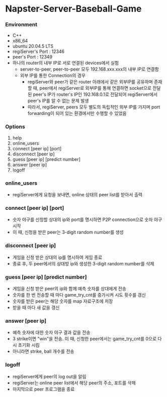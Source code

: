 # Napster-Server-Baseball-Game

### Environment
- C++
- x86_64
- ubuntu 20.04.5 LTS
- regiServer's Port : 12346
- peer's Port : 12349
- 하나의 router의 내부 IP로 서로 연결된 devices에서 실험
    - server-to-peer, peer-to-peer 모두 192.168.xxx.xxx의 내부 IP로 연결함
    - 외부 IP를 통한 Connection의 경우
        - regiServer와 peer가 같은 router 아래에서 같은 외부IP를 공유하며 존재할 때, peer에서 regiServer로 외부IP를 통해 연결하면 socket으로 전달된 peer's IP가 router's IP인 192.168.0.1로 전달되어 regiServer에서 peer's IP를 알 수 없는 문제 발생
        - 따라서, regiServer, peers 모두 별도의 독립적인 외부 IP를 가지며 port forwarding이 되어 있는 환경에서만 수행할 수 있었음


### Options
1. help
3. online_users                     
4. connect [peer ip] [port]     
5. disconnect [peer ip]
6. guess [peer ip] [predict number]
7. answer [peer ip]
8. logoff


### online_users
- regiServer에게 요청을 보내면, online 상태의 peer list를 받아서 출력

### connect [peer ip] [port]
- 숫자 야구를 신청할 상대의 ip와 port를 명시하면 P2P connection으로 숫자 야구 시작
- 이 때, 신청을 받은 peer는 3-digit random number를 생성

### disconnect [peer ip]
- 게임을 신청 받은 상대의 ip를 명시하여 게임 종료
- 종료 후, 두 peer에서의 상대방 ip와 생성한 3-digit random number를 삭제

### guess [peer ip] [predict number]
- 게임을 신청 받은 peer의 ip와 함께 예측 숫자를 상대에게 전송
- 숫자를 한 번 전송할 때 마다 game_try_cnt를 증가시켜 시도 횟수를 갱신
- 숫자를 받은 peer는 해당 숫자를 map 자료구조에 저장
- 받을 때 마다 새 값을 갱신

### answer [peer ip]
- 예측 숫자에 대한 숫자 야구 결과 값을 전송
- 3 strike이면 "win"을 전송. 이 때, 신청한 peer에서는 game_try_cnt를 0으로 다시 초기화 시킴
- 아니라면 strike, ball 개수를 전송

### logoff
- regiServer에게 peer의 log out을 알림
- regiServer는 online peer list에서 해당 peer의 주소, 포트를 삭제
- 마지막으로 peer 프로그램을 종료






